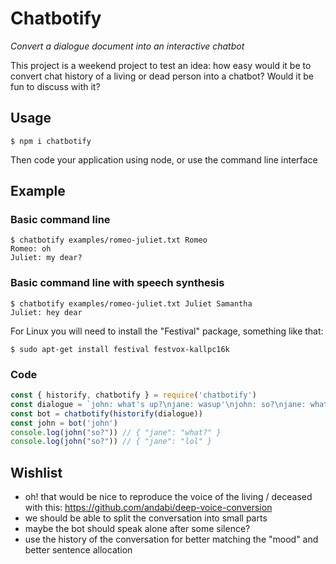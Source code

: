 # Chatbotify

*Convert a dialogue document into an interactive chatbot*

This project is a weekend project to test an idea: how easy would it be
to convert chat history of a living or dead person into a chatbot?
Would it be fun to discuss with it?

## Usage

    $ npm i chatbotify

Then code your application using node, or use the command line interface

## Example

### Basic command line

    $ chatbotify examples/romeo-juliet.txt Romeo
    Romeo: oh
    Juliet: my dear?

### Basic command line with speech synthesis

    $ chatbotify examples/romeo-juliet.txt Juliet Samantha
    Juliet: hey dear

For Linux you will need to install the "Festival" package, something like that:

    $ sudo apt-get install festival festvox-kallpc16k

### Code

```javascript
const { historify, chatbotify } = require('chatbotify')
const dialogue = `john: what's up?\njane: wasup'\njohn: so?\njane: what?\njohn: so?\njane: lol`
const bot = chatbotify(historify(dialogue))
const john = bot('john')
console.log(john("so?")) // { "jane": "what?" }
console.log(john("so?")) // { "jane": "lol" }
```

## Wishlist

- oh! that would be nice to reproduce the voice of the living / deceased with this: https://github.com/andabi/deep-voice-conversion
- we should be able to split the conversation into small parts
- maybe the bot should speak alone after some silence?
- use the history of the conversation for better matching the "mood"
  and better sentence allocation

  
